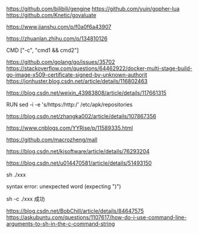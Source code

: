 https://github.com/bilibili/gengine
https://github.com/yuin/gopher-lua
https://github.com/Knetic/govaluate

https://www.jianshu.com/p/f0a0f6a43907

https://zhuanlan.zhihu.com/p/134810126


CMD ["-c", "cmd1 && cmd2"]

https://github.com/golang/go/issues/35702
https://stackoverflow.com/questions/64462922/docker-multi-stage-build-go-image-x509-certificate-signed-by-unknown-authorit
https://jonhuster.blog.csdn.net/article/details/116802463

https://blog.csdn.net/weixin_43983808/article/details/117661315

RUN sed -i -e 's/https:/http:/' /etc/apk/repositories

https://blog.csdn.net/zhangka002/article/details/107867356

https://www.cnblogs.com/YYRise/p/11589335.html

https://github.com/macrozheng/mall

https://blog.csdn.net/kjsoftware/article/details/76293204


https://blog.csdn.net/u014470581/article/details/51493150

sh ./xxx

syntax error: unexpected word (expecting ")")

sh -c ./xxx 成功

https://blog.csdn.net/BobChill/article/details/84647575
https://askubuntu.com/questions/1107617/how-do-i-use-command-line-arguments-to-sh-in-the-c-command-string

